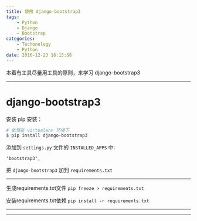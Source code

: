 ```yaml
---
title: 使用 django-bootstrap3
tags:
	- Python
	- Django
	- Bootstrap
categories:
	- Techonology
	- Python
date: 2016-12-23 16:15:58
---
```

本着有工具尽量用工具的原则，来学习 django-bootstrap3 

<!-- more -->

***

#  django-bootstrap3
安装
pip 安装：
``` sh
# 依然在 virtualenv 环境下
$ pip install django-bootstrap3
```

添加到 `settings.py` 文件的 `INSTALLED_APPS` 中:
```
'bootstrap3',
```

把 `django-bootstrap3` 加到 `requirements.txt` 


***

生成requirements.txt文件
`pip freeze > requirements.txt`

安装requirements.txt依赖
`pip install -r requirements.txt`

***




***
